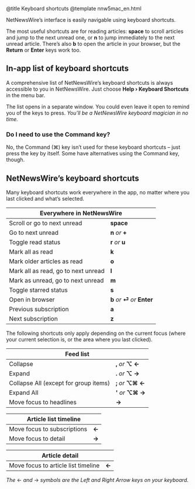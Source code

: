 @title Keyboard shortcuts
@template nnw5mac_en.html

NetNewsWire’s interface is easily navigable using keyboard shortcuts.

The most useful shortcuts are for reading articles: **space** to scroll articles and jump to the next unread one, or **n** to jump immediately to the next unread article. There’s also **b** to open the article in your browser, but the **Return** or **Enter** keys work too.


In-app list of keyboard shortcuts
---------------------------------

A comprehensive list of NetNewsWire’s keyboard shortcuts is always accessible to you in NetNewsWire. Just choose **Help › Keyboard Shortcuts** in the menu bar.

The list opens in a separate window. You could even leave it open to remind you of the keys to press. *You’ll be a NetNewsWire keyboard magician in no time.*


### Do I need to use the Command key?

No, the Command (⌘) key isn’t used for these keyboard shortcuts – just press the key by itself. Some have alternatives using the Command key, though.


NetNewsWire’s keyboard shortcuts
--------------------------------

Many keyboard shortcuts work everywhere in the app, no matter where you last clicked and what’s selected.


<table class="keyboard-shortcuts">
	<thead>
		<tr>
			<th colspan="2"> Everywhere in NetNewsWire </th>
		</tr>
	</thead>
	<tbody>
		<tr>
			<td> Scroll or go to next unread </td>
			<td> <strong> space </strong> </td>
		</tr>
		<tr>
			<td> Go to next unread </td>
			<td> <strong> n </strong> <em>or</em>
			     <strong> + </strong>
			</td>
		</tr>
		<tr>
			<td> Toggle read status </td>
			<td> <strong> r </strong> <em>or</em>
			     <strong> u </strong>
			</td>
		</tr>
		<tr>
			<td> Mark all as read </td>
			<td> <strong> k </strong> </td>
		</tr>
		<tr>
			<td> Mark older articles as read </td>
			<td> <strong> o </strong> </td>
		</tr>
		<tr>
			<td> Mark all as read, go to next unread </td>
			<td> <strong> l </strong> </td>
		</tr>
		<tr>
			<td> Mark as unread, go to next unread </td>
			<td> <strong> m </strong> </td>
		</tr>
		<tr>
			<td> Toggle starred status </td>
			<td> <strong> s </strong> </td>
		</tr>
		<tr>
			<td> Open in browser </td>
			<td> <strong> b     </strong> <em>or</em>
			     <strong> ⏎    </strong> <em>or</em>
			     <strong> Enter </strong>
			</td>
		</tr>
		<tr>
			<td> Previous subscription </td>
			<td> <strong> a </strong> </td>
		</tr>
		<tr>
			<td> Next subscription </td>
			<td> <strong> z </strong> </td>
		</tr>
	</tbody>
</table>

The following shortcuts only apply depending on the current focus (where your current selection is, or the area where you last clicked).

<table class="keyboard-shortcuts">
	<thead>
		<tr>
			<th colspan="2"> Feed list </th>
		</tr>
	</thead>
	<tbody>
		<tr>
			<td> Collapse </td>
			<td><strong> ,   </strong> <em>or</em>
			    <strong> ⌥ ← </strong>
			</td>
		</tr>
		<tr>
			<td> Expand </td>
			<td><strong> .   </strong> <em>or</em>
			    <strong> ⌥ → </strong>
			</td>
		</tr>
		<tr>
			<td> Collapse All (except for group items) </td>
			<td><strong> ;     </strong> <em>or</em>
			    <strong> ⌥⌘ ← </strong>
			</td>
		</tr>
		<tr>
			<td> Expand All </td>
			<td><strong> '     </strong> <em>or</em>
			    <strong> ⌥⌘ → </strong>
			</td>
		</tr>
		<tr>
			<td> Move focus to headlines </td>
			<td> <strong> → </strong> </td>
		</tr>
	</tbody>
</table>

<table class="keyboard-shortcuts">
	<thead>
		<tr>
			<th colspan="2"> Article list timeline </th>
		</tr>
	</thead>
	<tbody>
		<tr>
			<td> Move focus to subscriptions </td>
			<td> <strong> ← </strong> </td>
		</tr>
		<tr>
			<td> Move focus to detail </td>
			<td> <strong> → </strong> </td>
		</tr>
	</tbody>
</table>

<table class="keyboard-shortcuts">
	<thead>
		<tr>
			<th colspan="2"> Article detail </th>
		</tr>
	</thead>
	<tbody>
		<tr>
			<td> Move focus to article list timeline </td>
			<td> <strong> ← </strong> </td>
		</tr>
	</tbody>
</table>

*The* ← *and* → *symbols are the Left and Right Arrow keys on your keyboard.*
